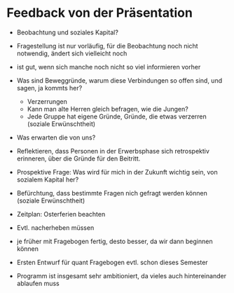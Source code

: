 # Feedback von der Präsentation

- Beobachtung und soziales Kapital?

- Fragestellung ist nur vorläufig, für die Beobachtung noch nicht notwendig, ändert sich vielleicht noch
- ist gut, wenn sich manche noch nicht so viel informieren vorher
- Was sind Beweggründe, warum diese Verbindungen so offen sind, und sagen, ja kommts her?
    + Verzerrungen
    + Kann man alte Herren gleich befragen, wie die Jungen?
    + Jede Gruppe hat eigene Gründe, Gründe, die etwas verzerren (soziale Erwünschtheit)
- Was erwarten die von uns?
- Reflektieren, dass Personen in der Erwerbsphase sich retrospektiv erinneren, über die Gründe für den Beitritt.
- Prospektive Frage: Was wird für mich in der Zukunft wichtig sein, von sozialem Kapital her?
- Befürchtung, dass bestimmte Fragen nich gefragt werden können (soziale Erwünschtheit)
- Zeitplan: Osterferien beachten
- Evtl. nacherheben müssen
- je früher mit Fragebogen fertig, desto besser, da wir dann beginnen können
- Ersten Entwurf für quant Fragebogen evtl. schon dieses Semester
- Programm ist insgesamt sehr ambitioniert, da vieles auch hintereinander ablaufen muss